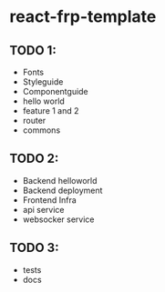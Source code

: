# react-frp-template



## TODO 1:

* Fonts
* Styleguide
* Componentguide
* hello world
* feature 1 and 2
* router
* commons

## TODO 2:
* Backend helloworld
* Backend deployment
* Frontend Infra
* api service
* websocker service


## TODO 3:
* tests
* docs
